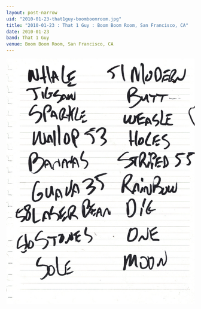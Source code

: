 ```yaml
---
layout: post-narrow
uid: "2010-01-23-that1guy-boomboomroom.jpg"
title: "2010-01-23 : That 1 Guy : Boom Boom Room, San Francisco, CA"
date: 2010-01-23
band: That 1 Guy
venue: Boom Boom Room, San Francisco, CA
---
```


<div class="showcase">
  <img src="/img/2010/01/20100123-That1Guy-BoomBoomRoom.jpg" alt="2010-01-23-that1guy-boomboomroom.jpg">
</div>
